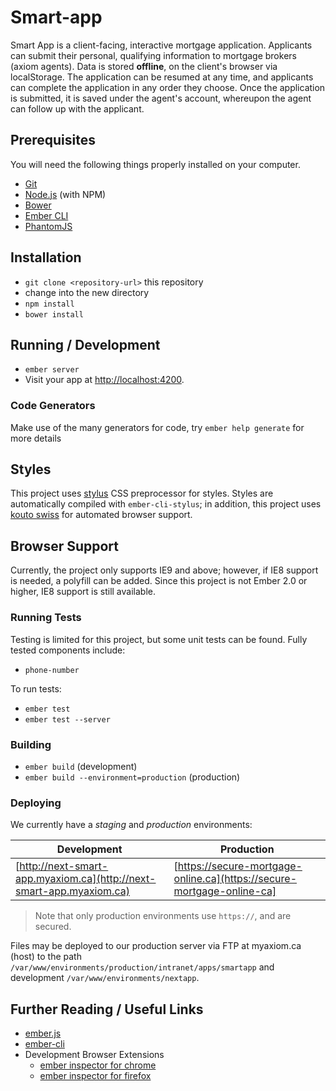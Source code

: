 # Smart-app

Smart App is a client-facing, interactive mortgage application.  Applicants can submit their personal, qualifying information to mortgage brokers (axiom agents).  Data is stored **offline**, on the client's browser via 
localStorage.  The application can be resumed at any time, and applicants can complete the application in any order 
they choose.  Once the application is submitted, it is saved under the agent's account, whereupon the agent can 
follow up with the applicant.

## Prerequisites

You will need the following things properly installed on your computer.

* [Git](http://git-scm.com/)
* [Node.js](http://nodejs.org/) (with NPM)
* [Bower](http://bower.io/)
* [Ember CLI](http://www.ember-cli.com/)
* [PhantomJS](http://phantomjs.org/)

## Installation

* `git clone <repository-url>` this repository
* change into the new directory
* `npm install`
* `bower install`

## Running / Development

* `ember server`
* Visit your app at [http://localhost:4200](http://localhost:4200).

### Code Generators

Make use of the many generators for code, try `ember help generate` for more details

## Styles

This project uses [stylus](http://stylus-lang.com/) CSS preprocessor for styles.  Styles are automatically compiled with ``ember-cli-stylus``; in addition, this project uses [kouto swiss](http://kouto-swiss.io/) for automated browser support.

## Browser Support

Currently, the project only supports IE9 and above; however, if IE8 support is needed, a polyfill can be added.  Since this project is not Ember 2.0 or higher, IE8 support is still available.

### Running Tests

Testing is limited for this project, but some unit tests can be found.  Fully tested components include:

* ``phone-number``

To run tests:

* `ember test`
* `ember test --server`

### Building

* `ember build` (development)
* `ember build --environment=production` (production)

### Deploying

We currently have a *staging* and *production* environments:

| Development               	| Production 	|
|---------------------------	|------------	|
| [http://next-smart-app.myaxiom.ca](http://next-smart-app.myaxiom.ca) 	| [https://secure-mortgage-online.ca](https://secure-mortgage-online-ca]|

> Note that only production environments use ``https://``, and are secured.

Files may be deployed to our production server via FTP at myaxiom.ca (host) to the path 
``/var/www/environments/production/intranet/apps/smartapp`` and development ``/var/www/environments/nextapp``.

## Further Reading / Useful Links

* [ember.js](http://emberjs.com/)
* [ember-cli](http://www.ember-cli.com/)
* Development Browser Extensions
  * [ember inspector for chrome](https://chrome.google.com/webstore/detail/ember-inspector/bmdblncegkenkacieihfhpjfppoconhi)
  * [ember inspector for firefox](https://addons.mozilla.org/en-US/firefox/addon/ember-inspector/)
